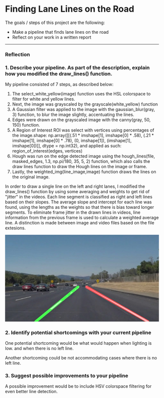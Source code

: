 # **Finding Lane Lines on the Road** 

The goals / steps of this project are the following:
* Make a pipeline that finds lane lines on the road
* Reflect on your work in a written report


[//]: # (Image References)

[image1]: ./CarND-LaneLines-P1-master/test_images/output_solidWhiteCurve.jpg "Lines"

---

### Reflection

### 1. Describe your pipeline. As part of the description, explain how you modified the draw_lines() function.

My pipeline consisted of 7 steps, as described below:
1.  The select_white_yellow(image) function uses the HSL colorspace to filter for white and yellow lines.
2.  Next, the image was grayscaled by the grayscale(white_yellow) function
3.  A Gaussian filter was applied to the image with the gaussian_blur(gray, 3) function, to blur the image slightly, accentuating the lines.
4.  Edges were drawn on the grayscaled image with the canny(gray, 50, 150) function.
5.  A Region of Interest ROI was select with vertices using percentages of the image.shape: np.array([[(.51 * imshape[1], imshape[0] * .58), (.21 * imshape[1], imshape[0] * .78), (0, imshape[1]), (imshape[1], imshape[0])]], dtype = np.int32), and applied as such: region_of_interest(edges, vertices)
6. Hough was run on the edge detected image using the hough_lines(file, masked_edges, 1.3, np.pi/180, 35, 5, 2) function, which also calls the draw lines function to draw the Hough lines on the image or frame.
7.  Lastly, the weighted_img(line_image,image) function draws the lines on the original image.

In order to draw a single line on the left and right lanes, I modified the draw_lines() function by using some averaging and weights to get rid of "jitter" in the videos. Each line segment is classified as right and left lines based on their slopes. 
The average slope and intercept for each line was found, using the lengths as the weights so that there is bias toward longer segments.
To eliminate frame jitter in the drawn lines in videos, line information from the previous frame is used to calculate a weighted average line. A distinction is made between image and video files based on the file extesions.

![image1]


### 2. Identify potential shortcomings with your current pipeline


One potential shortcoming would be what would happen when lighting is low. and when there is no left line.

Another shortcoming could be not accommodating cases where there is no left line.


### 3. Suggest possible improvements to your pipeline

A possible improvement would be to include HSV colorspace filtering for even better line detection.
